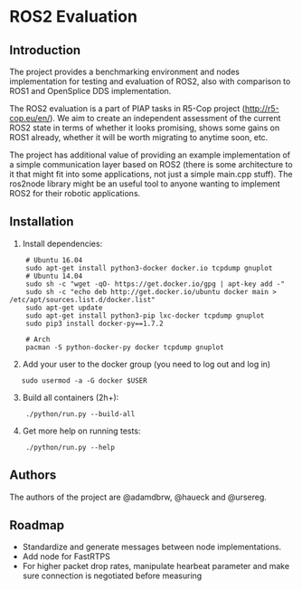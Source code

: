 # ROS2 Evaluation

## Introduction

The project provides a benchmarking environment and nodes implementation for testing and evaluation of ROS2, also with comparison to ROS1 and OpenSplice DDS implementation.

The ROS2 evaluation is a part of PIAP tasks in R5-Cop project (http://r5-cop.eu/en/). We aim to create an independent assessment of the current ROS2 state in terms of whether it looks promising, shows some gains on ROS1 already, whether it will be worth migrating to anytime soon, etc.

The project has additional value of providing an example implementation of a simple communication layer based on ROS2 (there is some architecture to it that might fit into some applications, not just a simple main.cpp stuff). The ros2node library might be an useful tool to anyone wanting to implement ROS2 for their robotic applications.

## Installation

1. Install dependencies:

```
    # Ubuntu 16.04
    sudo apt-get install python3-docker docker.io tcpdump gnuplot
    # Ubuntu 14.04
    sudo sh -c "wget -qO- https://get.docker.io/gpg | apt-key add -"
    sudo sh -c "echo deb http://get.docker.io/ubuntu docker main > /etc/apt/sources.list.d/docker.list"
    sudo apt-get update
    sudo apt-get install python3-pip lxc-docker tcpdump gnuplot
    sudo pip3 install docker-py==1.7.2

    # Arch
    pacman -S python-docker-py docker tcpdump gnuplot
```

2. Add your user to the docker group (you need to log out and log in)

```
   sudo usermod -a -G docker $USER
```

3. Build all containers (2h+):

```
    ./python/run.py --build-all
```

4. Get more help on running tests:

```
    ./python/run.py --help
```

## Authors

The authors of the project are @adamdbrw, @haueck and @ursereg.

## Roadmap 

- Standardize and generate messages between node implementations.
- Add node for FastRTPS
- For higher packet drop rates, manipulate hearbeat parameter and make sure connection is negotiated before measuring


